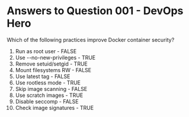 # Answers to Question 001 - DevOps Hero

Which of the following practices improve Docker container security?

1. Run as root user - FALSE
2. Use --no-new-privileges - TRUE
3. Remove setuid/setgid - TRUE
4. Mount filesystems RW - FALSE
5. Use latest tag - FALSE
6. Use rootless mode - TRUE
7. Skip image scanning - FALSE
8. Use scratch images - TRUE
9. Disable seccomp - FALSE
10. Check image signatures - TRUE
